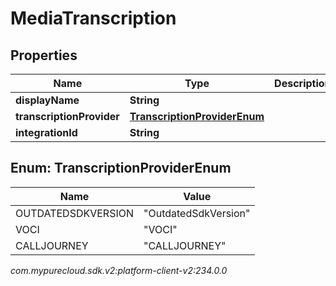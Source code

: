 # MediaTranscription


## Properties

| Name | Type | Description | Notes |
| ------------ | ------------- | ------------- | ------------- |
| **displayName** | **String** |  |  [optional] |
| **transcriptionProvider** | [**TranscriptionProviderEnum**](#Enum--TranscriptionProviderEnum) |  |  [optional] |
| **integrationId** | **String** |  |  [optional] |


## Enum: TranscriptionProviderEnum

| Name | Value |
| ---- | ----- |
| OUTDATEDSDKVERSION | &quot;OutdatedSdkVersion&quot; | 
| VOCI | &quot;VOCI&quot; | 
| CALLJOURNEY | &quot;CALLJOURNEY&quot; | 




_com.mypurecloud.sdk.v2:platform-client-v2:234.0.0_
